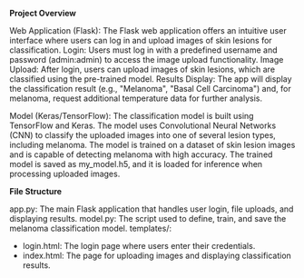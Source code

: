 **Project Overview**

Web Application (Flask): 
The Flask web application offers an intuitive user interface where users can log in and upload images of skin lesions for classification.
Login: Users must log in with a predefined username and password (admin:admin) to access the image upload functionality.
Image Upload: After login, users can upload images of skin lesions, which are classified using the pre-trained model.
Results Display: The app will display the classification result (e.g., "Melanoma", "Basal Cell Carcinoma") and, for melanoma, request additional temperature data for further analysis.

Model (Keras/TensorFlow):
The classification model is built using TensorFlow and Keras. The model uses Convolutional Neural Networks (CNN) to classify the uploaded images into one of several lesion types, including melanoma.
The model is trained on a dataset of skin lesion images and is capable of detecting melanoma with high accuracy.
The trained model is saved as my_model.h5, and it is loaded for inference when processing uploaded images.


**File Structure**

app.py: The main Flask application that handles user login, file uploads, and displaying results.
model.py: The script used to define, train, and save the melanoma classification model.
templates/:
- login.html: The login page where users enter their credentials.
- index.html: The page for uploading images and displaying classification results.
